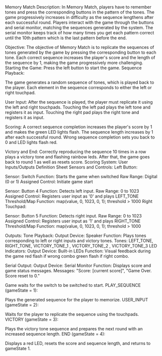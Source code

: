 Memory Match
Description:
In Memory Match, players have to remember tones and press the corresponding buttons in the pattern of the tones. The game progressively increases in difficulty as the sequence lengthens after each successful round. Players interact with the game through the buttons and serial monitor, matching the sequences generated by the system. The serial monitor keeps track of how many times you get each pattern correct until the 10th pattern which is the last pattern before the end. 

Objective:
The objective of Memory Match is to replicate the sequences of tones generated by the game by pressing the corresponding button to each tone. Each correct sequence increases the player's score and the length of the sequence by 1, making the game progressively more challenging. 
Starting the Game:
Press the left button to start the game.
Sequence Playback:

The game generates a random sequence of tones, which is played back to the player.
Each element in the sequence corresponds to either the left or right touchpad.

User Input:
After the sequence is played, the player must replicate it using the left and right touchpads.
Touching the left pad plays the left tone and registers it as input.
Touching the right pad plays the right tone and registers it as input.

Scoring:
A correct sequence completion increases the player's score by 1 and makes the green LED lights 
flash.
The sequence length increases by 1 after each successful round.
Wrong sequence completion sets you back to 0 and LED lights flash red.


Victory and End:
Correctly reproducing the sequence 10 times in a row plays a victory tone and flashing rainbow leds. After that, the game goes back to round 1 as well as resets score.
Scoring System:
User Inputs/Outputs Definition Sheet
Sensors and Controls:
Left Button:

Sensor:  Switch
Function: Starts the game when switched
Raw Range: Digital (0 or 1)
Assigned Control: Initiate game start

Sensor: Button 4
Function: Detects left input.
Raw Range: 0 to 1023
Assigned Control: Registers user input as '0' and plays LEFT_TONE
Threshold/Map Function: map(value, 0, 1023, 0, 1); threshold > 1000
Right Touchpad:

Sensor: Button 5
Function: Detects right input.
Raw Range: 0 to 1023
Assigned Control: Registers user input as '1' and plays RIGHT_TONE
Threshold/Map Function: map(value, 0, 1023, 0, 1); threshold > 1000



Outputs:
Tone Playback:
Output Device: Speaker
Function: Plays tones corresponding to left or right inputs and victory tones.
Tones: LEFT_TONE, RIGHT_TONE, VICTORY_TONE_1 , VICTORY_TONE_2 , VICTORY_TONE_3 
LED Indicators:
Output Device: Built-in LEDs
Function: Visual feedback during the game red flash if wrong combo green flash if right combo.

Serial Output:
Output Device: Serial Monitor
Function: Displays score and game status messages.
Messages: "Score: [current score]", "Game Over. Score reset to 0."

Game waits for the switch to be switched to start.
PLAY_SEQUENCE (gameState = 1):

Plays the generated sequence for the player to memorize.
USER_INPUT (gameState = 2):

Waits for the player to replicate the sequence using the touchpads.
VICTORY (gameState = 3):

Plays the victory tone sequence and prepares the next round with an increased sequence length.
END (gameState = 4):

Displays a red LED, resets the score and sequence length, and returns to gameState 1.





